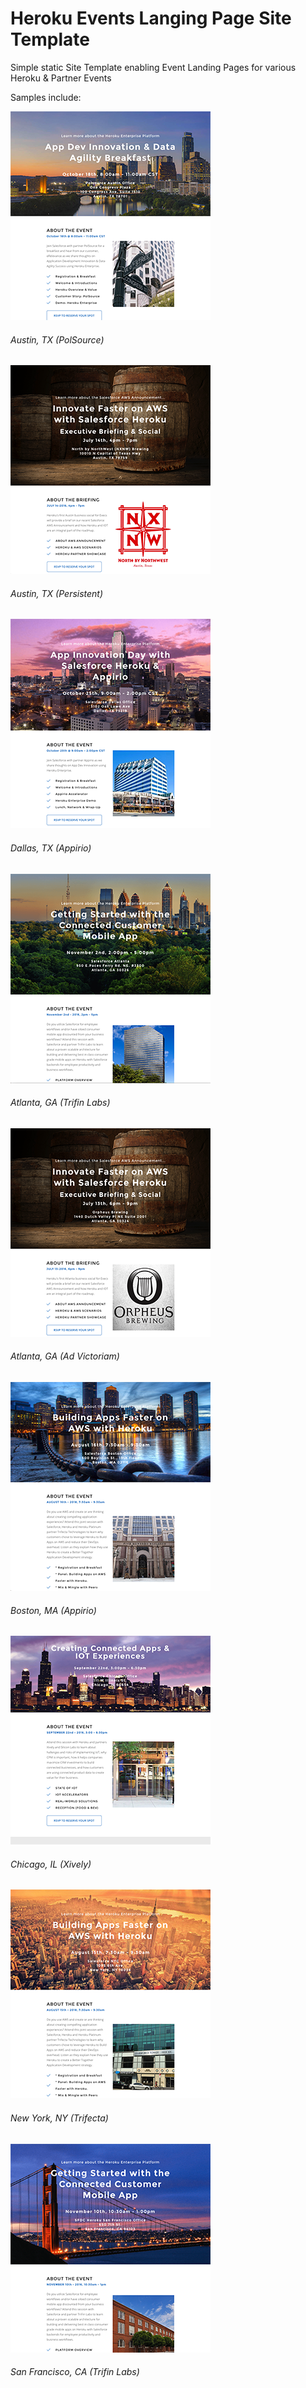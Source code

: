 # Heroku Events Langing Page Site Template

Simple static Site Template enabling Event Landing Pages for various Heroku &amp; Partner Events

Samples include: 

![Screenshot](/screenshots/event-austin-polsource.png)
###### Austin, TX (PolSource)

![Screenshot](/screenshots/event-austin-persistent.png)
###### Austin, TX (Persistent)

![Screenshot](/screenshots/event-dallas-appirio.png)
###### Dallas, TX (Appirio)

![Screenshot](/screenshots/event-atlanta-trifin.png)
###### Atlanta, GA (Trifin Labs)

![Screenshot](/screenshots/event-atlanta-advictoriam.png)
###### Atlanta, GA (Ad Victoriam)

![Screenshot](/screenshots/event-boston-trifecta.png)
###### Boston, MA (Appirio)

![Screenshot](/screenshots/event-chicago-xively.png)
###### Chicago, IL (Xively)

![Screenshot](/screenshots/event-newyork-trifecta.png)
###### New York, NY (Trifecta)

![Screenshot](/screenshots/event-sanfrancisco-trifin.png)
###### San Francisco, CA (Trifin Labs)
